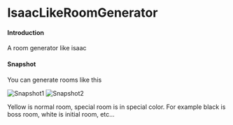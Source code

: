 # IsaacLikeRoomGenerator

#### Introduction
A room generator like isaac

#### Snapshot
You can generate rooms like this 

![Snapshot1](https://gitee.com/zhazhaniu/IsaacLikeRoomGenerator/raw/master/Snapshot/DemoLevel1.png "Snapshot1")
![Snapshot2](https://gitee.com/zhazhaniu/IsaacLikeRoomGenerator/raw/master/Snapshot/DemoLevel2.png "Snapshot2")

Yellow is normal room, special room is in special color. For example black is boss room, white is initial room, etc...
